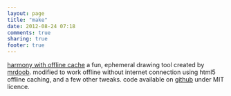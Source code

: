 ```yaml
---
layout: page
title: "make"
date: 2012-08-24 07:18
comments: true
sharing: true
footer: true
---
```


[harmony with offline cache][hoci] a fun, ephemeral drawing tool created by [mrdoob][]. modified to work offline without internet connection using html5 offline caching, and a few other tweaks. code available on [github][hoci code] under MIT licence.

[hoci]: http://makiaea.github.com/make/hoci.html
[mrdoob]: http://mrdoob.com/projects/harmony/
[hoci code]: https://github.com/makiaea/harmony
